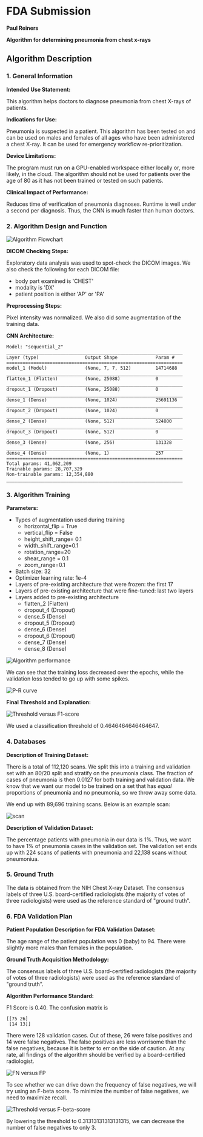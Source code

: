 # FDA  Submission

**Paul Reiners**

**Algorithm for determining pneumonia from chest x-rays**

## Algorithm Description 

### 1. General Information

**Intended Use Statement:** 

This algorithm helps doctors to diagnose pneumonia from chest X-rays of patients.

**Indications for Use:**

Pneumonia is suspected in a patient.  This algorithm has been tested on and can be used on males and females of all ages who have been administered a chest X-ray.  It can be used for emergency workflow re-prioritization.

**Device Limitations:**

The program must run on a GPU-enabled workspace either locally or, more likely, in the cloud.  The algorithm should not be used for patients over the age of 80 as it has not been trained or tested on such patients.

**Clinical Impact of Performance:**

Reduces time of verification of pneumonia diagnoses.  Runtime is well under a second per diagnosis.  Thus, the CNN is much faster than human doctors.

### 2. Algorithm Design and Function

![Algorithm Flowchart](./img/flow-chart.png)

**DICOM Checking Steps:**

Exploratory data analysis was used to spot-check the DICOM images.  We also check the following for each DICOM file:

* body part examined is 'CHEST' 
* modality is 'DX' 
* patient position is either 'AP' or 'PA'

**Preprocessing Steps:**

Pixel intensity was normalized.  We also did some augmentation of the training data.

**CNN Architecture:**

    Model: "sequential_2"
    _________________________________________________________________
    Layer (type)                 Output Shape              Param #   
    =================================================================
    model_1 (Model)              (None, 7, 7, 512)         14714688  
    _________________________________________________________________
    flatten_1 (Flatten)          (None, 25088)             0         
    _________________________________________________________________
    dropout_1 (Dropout)          (None, 25088)             0         
    _________________________________________________________________
    dense_1 (Dense)              (None, 1024)              25691136  
    _________________________________________________________________
    dropout_2 (Dropout)          (None, 1024)              0         
    _________________________________________________________________
    dense_2 (Dense)              (None, 512)               524800    
    _________________________________________________________________
    dropout_3 (Dropout)          (None, 512)               0         
    _________________________________________________________________
    dense_3 (Dense)              (None, 256)               131328    
    _________________________________________________________________
    dense_4 (Dense)              (None, 1)                 257       
    =================================================================
    Total params: 41,062,209
    Trainable params: 28,707,329
    Non-trainable params: 12,354,880
    _________________________________________________________________


### 3. Algorithm Training

**Parameters:**

* Types of augmentation used during training
    * horizontal_flip = True 
    * vertical_flip = False 
    * height_shift_range= 0.1 
    * width_shift_range=0.1
    * rotation_range=20 
    * shear_range = 0.1
    * zoom_range=0.1
* Batch size: 32
* Optimizer learning rate: 1e-4
* Layers of pre-existing architecture that were frozen: the first 17
* Layers of pre-existing architecture that were fine-tuned: last two layers
* Layers added to pre-existing architecture
    * flatten_2 (Flatten)         
    * dropout_4 (Dropout)              
    * dense_5 (Dense)              
    * dropout_5 (Dropout)        
    * dense_6 (Dense)    
    * dropout_6 (Dropout)         
    * dense_7 (Dense)    
    * dense_8 (Dense)       


![Algorithm performance](./img/algorithm-performance.png)

We can see that the training loss decreased over the epochs, while the validation loss tended to go up with some spikes.

![P-R curve](./img/precision-recall-curve.png)

**Final Threshold and Explanation:**

![Threshold versus F1-score](./img/threshold_versus_f1_score.png)

We used a classification threshold of 0.4646464646464647.

### 4. Databases

**Description of Training Dataset:** 

There is a total of 112,120 scans.  We split this into a training and validation set with an 80/20 split
and stratify on the pneumonia class.  The fraction of cases of pneumonia is then 0.0127 for both training and validation
data.  We know that we want our model to be trained on a set that has _equal_ proportions of pneumonia and no pneumonia, so we throw away some data.

We end up with 89,696 training scans.  Below is an example scan:

![scan](./img/scan.png)

**Description of Validation Dataset:** 

The percentage patients with pneumonia in our data is 1%.  Thus, we want to have 1% of pneumonia cases in the validation set.  The validation set ends up with 224 scans of patients with pneumonia and 22,138 scans without pneumoniua. 


### 5. Ground Truth

The data is obtained from the NIH Chest X-ray Dataset.  The consensus labels of three U.S. board-certified radiologists (the majority of votes of three radiologists) were used as the reference standard of "ground truth".

### 6. FDA Validation Plan

**Patient Population Description for FDA Validation Dataset:**

The age range of the patient population was 0 (baby) to 94.  There were slightly more males than females in the population.

**Ground Truth Acquisition Methodology:**

The consensus labels of three U.S. board-certified radiologists (the majority of votes of three radiologists) were used as the reference standard of "ground truth".

**Algorithm Performance Standard:**

F1 Score is 0.40.  The confusion matrix is

    [[75 26]
     [14 13]]
     
There were 128 validation cases.  Out of these, 26 were false positives and 14 were false negatives.  The false positives are less worrisome than the false negatives, because it is better to err on the side of caution.  At any rate, all findings of the algorithm should be verified by a board-certified radiologist.

![FN versus FP](./img/f-beta.jpeg)

To see whether we can drive down the frequency of false negatives, we will try using an F-beta score. To minimize the number of false negatives, we need to maximize recall.

![Threshold versus F-beta-score](./img/threshold_versus_f_beta_score.png)

By lowering the threshold to 0.31313131313131315, we can decrease the number of false negatives to only 3.
